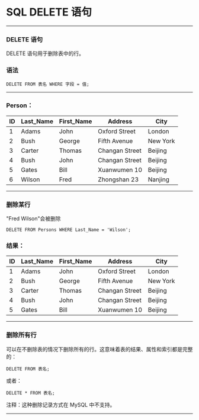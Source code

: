 # SQL DELETE 语句

---
### DELETE 语句

DELETE 语句用于删除表中的行。

### 语法

```
DELETE FROM 表名 WHERE 字段 = 值;
```

---
### Person：

ID | Last_Name | First_Name | Address        | City
---|-----------|------------|----------------|---------
1  | Adams     | John       | Oxford Street  | London
2  | Bush      | George     | Fifth Avenue   | New York
3  | Carter    | Thomas     | Changan Street | Beijing
4  | Bush      | John       | Changan Street | Beijing
5  | Gates     | Bill       | Xuanwumen 10   | Beijing
6  | Wilson    | Fred       | Zhongshan 23   | Nanjing

---
### 删除某行

"Fred Wilson"会被删除

```
DELETE FROM Persons WHERE Last_Name = 'Wilson';
```

### 结果：

ID | Last_Name | First_Name | Address        | City
---|-----------|------------|----------------|---------
1  | Adams     | John       | Oxford Street  | London
2  | Bush      | George     | Fifth Avenue   | New York
3  | Carter    | Thomas     | Changan Street | Beijing
4  | Bush      | John       | Changan Street | Beijing
5  | Gates     | Bill       | Xuanwumen 10   | Beijing

---
### 删除所有行

可以在不删除表的情况下删除所有的行。这意味着表的结果、属性和索引都是完整的：

```
DELETE FROM 表名;
```

或者：

```
DELETE * FROM 表名;
```

注释：这种删除记录方式在 MySQL 中不支持。

---
